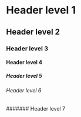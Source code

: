 # Header level 1
## Header level 2
### Header level 3
#### Header level 4
##### Header level 5
###### Header level 6
####### Header level 7
